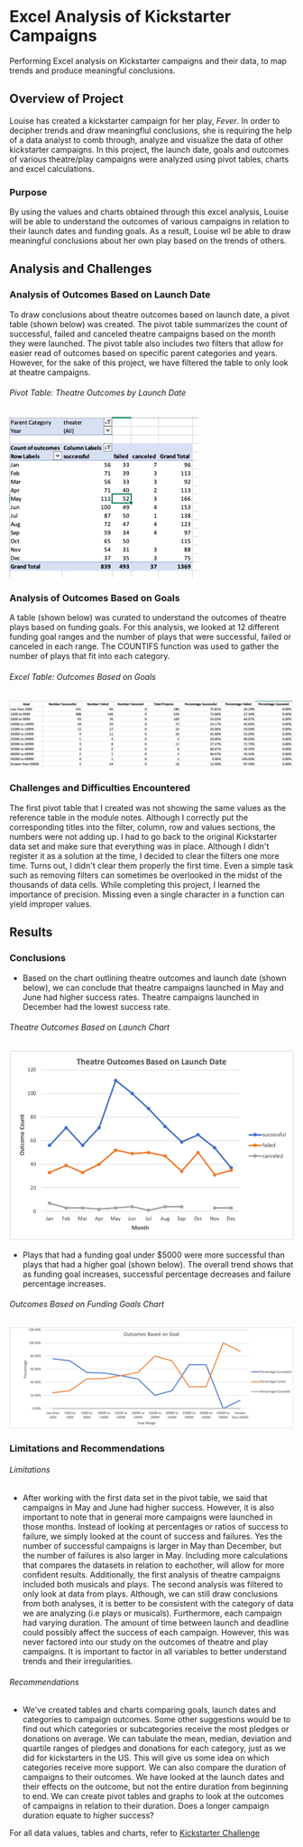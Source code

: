 # Excel Analysis of Kickstarter Campaigns
Performing Excel analysis on Kickstarter campaigns and their data, to map trends and produce meaningful conclusions.

## Overview of Project
Louise has created a kickstarter campaign for her play, *Fever*. In order to decipher trends and draw meaningflul conclusions, she is requiring the help of a data analyst to comb through, analyze and visualize the data of other kickstarter campaigns. In this project, the launch date, goals and outcomes of various theatre/play campaigns were analyzed using pivot tables, charts and excel calculations. 

### Purpose
By using the values and charts obtained through this excel analysis, Louise will be able to understand the outcomes of various campaigns in relation to their launch dates and funding goals. As a result, Louise wil be able to draw meaningful conclusions about her own play based on the trends of others. 


## Analysis and Challenges
### Analysis of Outcomes Based on Launch Date
To draw conclusions about theatre outcomes based on launch date, a pivot table (shown below) was created. The pivot table summarizes the count of successful, failed and canceled theatre campaigns based on the month they were launched. The pivot table also includes two filters that allow for easier read of outcomes based on specific parent categories and years. However, for the sake of this project, we have filtered the table to only look at theatre campaigns.

###### Pivot Table: Theatre Outcomes by Launch Date
![Theatre Outcomes by Launch Date - Pivot Table](Pivot_Table.png)

### Analysis of Outcomes Based on Goals
A table (shown below) was curated to understand the outcomes of theatre plays based on funding goals. For this analysis, we looked at 12 different funding goal ranges and the number of plays that were successful, failed or canceled in each range. The COUNTIFS function was used to gather the number of plays that fit into each category. 

###### Excel Table: Outcomes Based on Goals
![Outcomes Based on Goals - Table](Excel_Table.png)

### Challenges and Difficulties Encountered
The first pivot table that I created was not showing the same values as the reference table in the module notes. Although I correctly put the corresponding titles into the filter, column, row and values sections, the numbers were not adding up. I had to go back to the original Kickstarter data set and make sure that everything was in place. Although I didn't register it as a solution at the time, I decided to clear the filters one more time. Turns out, I didn't clear them properly the first time. Even a simple task such as removing filters can sometimes be overlooked in the midst of the thousands of data cells. While completing this project, I learned the importance of precision. Missing even a single character in a function can yield improper values. 


## Results
### Conclusions
- Based on the chart outlining theatre outcomes and launch date (shown below), we can conclude that theatre campaigns launched in May and June had higher success rates. Theatre campaigns launched in December had the lowest success rate.
###### Theatre Outcomes Based on Launch Chart
![Theater_Outcomes_vs_Launch](Theater_Outcomes_vs_Launch.png)                                       

- Plays that had a funding goal under $5000 were more successful than plays that had a higher goal (shown below). The overall trend shows that as funding goal increases, successful percentage decreases and failure percentage increases. 
###### Outcomes Based on Funding Goals Chart
 ![Outcomes_vs_Goals](Outcomes_vs_Goals.png)
 
### Limitations and Recommendations
###### Limitations
- After working with the first data set in the pivot table, we said that campaigns in May and June had higher success. However, it is also important to note that in general more campaigns were launched in those months. Instead of looking at percentages or ratios of success to failure, we simply looked at the count of success and failures. Yes the number of successful campaigns is larger in May than December, but the number of failures is also larger in May. Including more calculations that compares the datasets in relation to eachother, will allow for more confident results. Additionally, the first analysis of theatre campaigns included both musicals and plays. The second analysis was filtered to only look at data from plays. Although, we can still draw conclusions from both analyses, it is better to be consistent with the category of data we are analyzing (i.e plays or musicals). Furthermore, each campaign had varying duration. The amount of time between launch and deadline could possibly affect the success of each campaign. However, this was never factored into our study on the outcomes of theatre and play campaigns. It is important to factor in all variables to better understand trends and their irregularities.
###### Recommendations
- We've created tables and charts comparing goals, launch dates and categories to campaign outcomes. Some other suggestions would be to find out which categories or subcategories receive the most pledges or donations on average. We can tabulate the mean, median, deviation and quartile ranges of pledges and donations for each category, just as we did for kickstarters in the US. This will give us some idea on which categories receive more support. We can also compare the duration of campaigns to their outcomes. We have looked at the launch dates and their effects on the outcome, but not the entire duration from beginning to end. We can create pivot tables and graphs to look at the outcomes of campaigns in relation to their duration. Does a longer campaign duration equate to higher success? 


For all data values, tables and charts, refer to [Kickstarter Challenge](Kickstarter_Challenge.xlsx)
